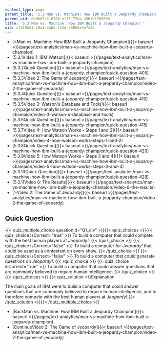 ```yaml
---
content_type: page
parent_title: '5.3 Man vs. Machine: How IBM Built a Jeopardy Champion '
parent_uid: 0c9bd7c2-6f88-e1f3-72bb-45bfb1705096
title: '5.3 Man vs. Machine: How IBM Built a Jeopardy Champion '
uid: cf2f9551-18a1-2a65-f12e-76866e4e7c82
---
```


*   [\<Man vs. Machine: How IBM Built a Jeopardy Champion]({{< baseurl >}}/pages/text-analytics/man-vs-machine-how-ibm-built-a-jeopardy-champion)
*   [5.3.1Video 1: IBM Watson]({{< baseurl >}}/pages/text-analytics/man-vs-machine-how-ibm-built-a-jeopardy-champion)
*   [5.3.2Quick Question]({{< baseurl >}}/pages/text-analytics/man-vs-machine-how-ibm-built-a-jeopardy-champion/quick-question-405)
*   [5.3.3Video 2: The Game of Jeopardy]({{< baseurl >}}/pages/text-analytics/man-vs-machine-how-ibm-built-a-jeopardy-champion/video-2-the-game-of-jeopardy)
*   [5.3.4Quick Question]({{< baseurl >}}/pages/text-analytics/man-vs-machine-how-ibm-built-a-jeopardy-champion/quick-question-410)
*   [5.3.5Video 3: Watson's Database and Tools]({{< baseurl >}}/pages/text-analytics/man-vs-machine-how-ibm-built-a-jeopardy-champion/video-3-watson-s-database-and-tools)
*   [5.3.6Quick Question]({{< baseurl >}}/pages/text-analytics/man-vs-machine-how-ibm-built-a-jeopardy-champion/quick-question-415)
*   [5.3.7Video 4: How Watson Works - Steps 1 and 2]({{< baseurl >}}/pages/text-analytics/man-vs-machine-how-ibm-built-a-jeopardy-champion/video-4-how-watson-works-steps-1-and-2)
*   [5.3.8Quick Question]({{< baseurl >}}/pages/text-analytics/man-vs-machine-how-ibm-built-a-jeopardy-champion/quick-question-420)
*   [5.3.9Video 5: How Watson Works - Steps 3 and 4]({{< baseurl >}}/pages/text-analytics/man-vs-machine-how-ibm-built-a-jeopardy-champion/video-5-how-watson-works-steps-3-and-4)
*   [5.3.10Quick Question]({{< baseurl >}}/pages/text-analytics/man-vs-machine-how-ibm-built-a-jeopardy-champion/quick-question-428)
*   [5.3.11Video 6: The Results]({{< baseurl >}}/pages/text-analytics/man-vs-machine-how-ibm-built-a-jeopardy-champion/video-6-the-results)
*   [\>Video 2: The Game of Jeopardy]({{< baseurl >}}/pages/text-analytics/man-vs-machine-how-ibm-built-a-jeopardy-champion/video-2-the-game-of-jeopardy)

Quick Question
--------------

{{< quiz_multiple_choice questionId="Q1_div" >}}{{< quiz_choices >}}{{< quiz_choice isCorrect="true" >}}&nbsp;To build a computer that could compete with the best human players at _Jeopardy!_.&nbsp;{{< /quiz_choice >}}
{{< quiz_choice isCorrect="false" >}}&nbsp;To build a computer for _Jeopardy!_ that could be used as a contestant on every show.&nbsp;{{< /quiz_choice >}}
{{< quiz_choice isCorrect="false" >}}&nbsp;To build a computer that could generate questions on _Jeopardy!_.&nbsp;{{< /quiz_choice >}}
{{< quiz_choice isCorrect="true" >}}&nbsp;To build a computer that could answer questions that are commonly believed to require human intelligence.&nbsp;{{< /quiz_choice >}}{{< /quiz_choices >}}
{{< quiz_solution >}}Explanation

The main goals of IBM were to build a computer that could answer questions that are commonly believed to require human intelligence, and to therefore compete with the best human players at _Jeopardy!_.{{< /quiz_solution >}}{{< /quiz_multiple_choice >}}

*   [BackMan vs. Machine: How IBM Built a Jeopardy Champion]({{< baseurl >}}/pages/text-analytics/man-vs-machine-how-ibm-built-a-jeopardy-champion)
*   [ContinueVideo 2: The Game of Jeopardy]({{< baseurl >}}/pages/text-analytics/man-vs-machine-how-ibm-built-a-jeopardy-champion/video-2-the-game-of-jeopardy)
